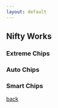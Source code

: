 ```yaml
---
layout: default
---
```


## Nifty Works 

### Extreme Chips

### Auto Chips

### Smart Chips

[back](./)
